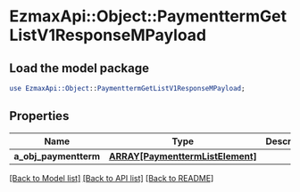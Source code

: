 # EzmaxApi::Object::PaymenttermGetListV1ResponseMPayload

## Load the model package
```perl
use EzmaxApi::Object::PaymenttermGetListV1ResponseMPayload;
```

## Properties
Name | Type | Description | Notes
------------ | ------------- | ------------- | -------------
**a_obj_paymentterm** | [**ARRAY[PaymenttermListElement]**](PaymenttermListElement.md) |  | 

[[Back to Model list]](../README.md#documentation-for-models) [[Back to API list]](../README.md#documentation-for-api-endpoints) [[Back to README]](../README.md)


